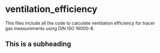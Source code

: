 # ventilation_efficiency
This files include all the code to calculate ventilation efficiency for tracer gas measurements using DIN ISO 16000-8. 
## This is a subheading 
